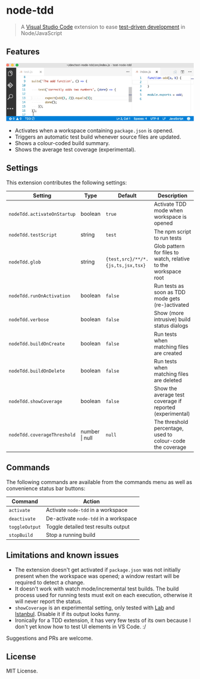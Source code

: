 # node-tdd

> A [Visual Studio Code](http://code.visualstudio.com/) extension to ease [test-driven development](https://en.wikipedia.org/wiki/Test-driven_development) in Node/JavaScript

## Features

![feature X](images/node-tdd.gif)

- Activates when a workspace containing `package.json` is opened.
- Triggers an automatic test build whenever source files are updated.
- Shows a colour-coded build summary.
- Shows the average test coverage (experimental).

## Settings

This extension contributes the following settings:

| Setting                     | Type           | Default                           | Description                                                     |
| --------------------------- | -------------- | --------------------------------- | --------------------------------------------------------------- |
| `nodeTdd.activateOnStartup` | boolean        | `true`                            | Activate TDD mode when workspace is opened                      |
| `nodeTdd.testScript`        | string         | `test`                            | The npm script to run tests                                     |
| `nodeTdd.glob`              | string         | `{test,src}/**/*.{js,ts,jsx,tsx}` | Glob pattern for files to watch, relative to the workspace root |
| `nodeTdd.runOnActivation`   | boolean        | `false`                           | Run tests as soon as TDD mode gets (re-)activated               |
| `nodeTdd.verbose`           | boolean        | `false`                           | Show (more intrusive) build status dialogs                      |
| `nodeTdd.buildOnCreate`     | boolean        | `false`                           | Run tests when matching files are created                       |
| `nodeTdd.buildOnDelete`     | boolean        | `false`                           | Run tests when matching files are deleted                       |
| `nodeTdd.showCoverage`      | boolean        | `false`                           | Show the average test coverage if reported (experimental)       |
| `nodeTdd.coverageThreshold` | number \| null | `null`                            | The threshold percentage, used to colour-code the coverage      |

## Commands

The following commands are available from the commands menu as well as convenience status bar buttons:

| Command        | Action                                |
| -------------- | ------------------------------------- |
| `activate`     | Activate `node-tdd` in a workspace    |
| `deactivate`   | De-activate `node-tdd` in a workspace |
| `toggleOutput` | Toggle detailed test results output   |
| `stopBuild`    | Stop a running build                  |

## Limitations and known issues

- The extension doesn't get activated if `package.json` was not initially present when the workspace was opened; a window restart will be required to detect a change.
- It doesn't work with watch mode/incremental test builds. The build process used for running tests must exit on each execution, otherwise it will never report the status.
- `showCoverage` is an experimental setting, only tested with [Lab](https://github.com/hapijs/lab) and [Istanbul](https://github.com/gotwarlost/istanbul). Disable it if its output looks funny.
- Ironically for a TDD extension, it has very few tests of its own because I don't yet know how to test UI elements in VS Code. :/

Suggestions and PRs are welcome.

## License

MIT License.
